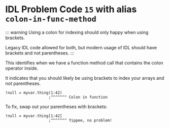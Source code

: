 # IDL Problem Code `15` with alias `colon-in-func-method`

::: warning
Using a colon for indexing should only happy when using brackets.

Legacy IDL code allowed for both, but modern usage of IDL should have brackets and not parentheses.
:::

This identifies when we have a function method call that contains the colon operator inside.

It indicates that you should likely be using brackets to index your arrays and not parentheses.

```idl
!null = myvar.thing(1:42)
                   ;^^^^^^^ Colon in function
```

To fix, swap out your parentheses with brackets:

```idl
!null = myvar.thing[1:42]
                   ;^^^^^^^ Yippee, no problem!
```
